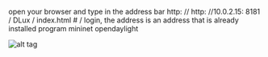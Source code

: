 
open your browser and type in the address bar http: // http: //10.0.2.15: 8181 / DLux / index.html # / login, the address is an address that is already installed program mininet opendaylight

![alt tag](https://github.com/syaifulahdan/mininet/blob/master/Screenshot%20from%202016-03-25%2015:52:33.png)
